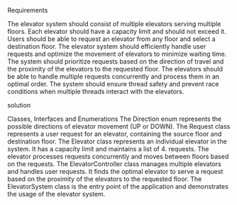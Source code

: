 Requirements

The elevator system should consist of multiple elevators serving multiple floors.
Each elevator should have a capacity limit and should not exceed it.
Users should be able to request an elevator from any floor and select a destination floor.
The elevator system should efficiently handle user requests and optimize the movement of elevators to minimize waiting time.
The system should prioritize requests based on the direction of travel and the proximity of the elevators to the requested floor.
The elevators should be able to handle multiple requests concurrently and process them in an optimal order.
The system should ensure thread safety and prevent race conditions when multiple threads interact with the elevators.

solution 

Classes, Interfaces and Enumerations
The Direction enum represents the possible directions of elevator movement (UP or DOWN).
The Request class represents a user request for an elevator, containing the source floor and destination floor.
The Elevator class represents an individual elevator in the system. It has a capacity limit and maintains a list of 4. requests. The elevator processes requests concurrently and moves between floors based on the requests.
The ElevatorController class manages multiple elevators and handles user requests. It finds the optimal elevator to serve a request based on the proximity of the elevators to the requested floor.
The ElevatorSystem class is the entry point of the application and demonstrates the usage of the elevator system.